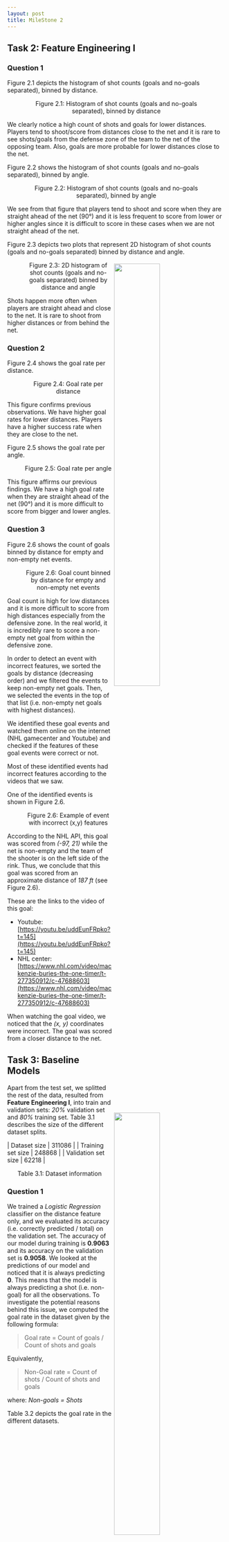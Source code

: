 ```yaml
---
layout: post
title: MileStone 2
---
```



## Task 2: Feature Engineering I

### Question 1

Figure 2.1 depicts the histogram of shot counts (goals and no-goals separated), binned by distance.

<figure> 
<img src="/assets/milestone2/2-shots-per-distance.png" alt="" style="margin:auto;">
<figcaption style="text-align:center;">Figure 2.1: Histogram of shot counts (goals and no-goals separated), binned by distance</figcaption>
</figure>

We clearly notice a high count of shots and goals for lower distances.
Players tend to shoot/score from distances close to the net and it is rare to see shots/goals from the defense zone of the team to the net of the opposing team.
Also, goals are more probable for lower distances close to the net.


Figure 2.2 shows the histogram of shot counts (goals and no-goals separated), binned by angle.

<figure> 
<img src="/assets/milestone2/2-shots-per-angle.png" alt="" style="margin:auto;">
<figcaption style="text-align:center;">Figure 2.2: Histogram of shot counts (goals and no-goals separated), binned by angle</figcaption>
</figure>

We see from that figure that players tend to shoot and score when they are straight ahead of the net (90°) and it is less frequent to score from lower or higher angles since it is difficult to score in these cases when we are not straight ahead of the net.



Figure 2.3 depicts two plots that represent 2D histogram of shot counts (goals and no-goals separated) binned by distance and angle.

<figure> 
<img src="/assets/milestone2/2-shots-per-distance-angle-1.png" alt="" style="margin:auto;float:right; width:50%; padding:5px;">
<img src="/assets/milestone2/2-shots-per-distance-angle-2.png" alt="" style="margin:auto;float:right; width:50%; padding:5px;">
<figcaption style="text-align:center;">Figure 2.3:  2D histogram of shot counts (goals and no-goals separated) binned by distance and angle</figcaption>
</figure>

Shots happen more often when players are straight ahead and close to the net.
It is rare to shoot from higher distances or from behind the net.


### Question 2

Figure 2.4 shows the goal rate per distance.

<figure> 
<img src="/assets/milestone2/2-goals-rate-distance-1.png" alt="" style="margin:auto;float:right; width:50%; padding:5px;">
<img src="/assets/milestone2/2-goals-rate-distance-2.png" alt="" style="margin:auto;float:right; width:50%; padding:5px;">
<figcaption style="text-align:center;">Figure 2.4: Goal rate per distance</figcaption>
</figure>

This figure confirms previous observations.
We have higher goal rates for lower distances.
Players have a higher success rate when they are close to the net.

Figure 2.5 shows the goal rate per angle.

<figure> 
<img src="/assets/milestone2/2-goals-rate-angle-1.png" alt="" style="margin:auto;float:right; width:50%; padding:5px;">
<img src="/assets/milestone2/2-goals-rate-angle-2.png" alt="" style="margin:auto;float:right; width:50%; padding:5px;">
<figcaption style="text-align:center;">Figure 2.5: Goal rate per angle</figcaption>
</figure>

This figure affirms our previous findings.
We have a high goal rate when they are straight ahead of the net (90°) and it is more difficult to score from bigger and lower angles.


### Question 3

Figure 2.6 shows the count of goals binned by distance for empty and non-empty net events.

<figure> 
<img src="/assets/milestone2/2-goals-distance-net.png" alt="" style="margin:auto;">
<figcaption style="text-align:center;">Figure 2.6: Goal count binned by distance for empty and non-empty net events</figcaption>
</figure>

Goal count is high for low distances and it is more difficult to score from high distances especially from the defensive zone.
In the real world, it is incredibly rare to score a non-empty net goal from within the defensive zone.

In order to detect an event with incorrect features, we sorted the goals by distance (decreasing order) and we filtered the events to keep non-empty net goals.
Then, we selected the events in the top of that list (i.e. non-empty net goals with highest distances). 

We identified these goal events and watched them online on the internet (NHL gamecenter and Youtube) and checked if the features of these goal events were correct or not.

Most of these identified events had incorrect features according to the videos that we saw.

One of the identified events is shown in Figure 2.6.

<figure> 
<img src="/assets/milestone2/2-anomaly.png" alt="" style="margin:auto;">
<figcaption style="text-align:center;">Figure 2.6: Example of event with incorrect (x,y) features</figcaption>
</figure>

According to the NHL API, this goal was scored from *(-97, 21)* while the net is non-empty and the team of the shooter is on the left side of the rink. Thus, we conclude that this goal was scored from an approximate distance of *187 ft* (see Figure 2.6).

These are the links to the video of this goal:

 - Youtube: [https://youtu.be/uddEunFRpko?t=145](https://youtu.be/uddEunFRpko?t=145) 
 - NHL center: [https://www.nhl.com/video/mackenzie-buries-the-one-timer/t-277350912/c-47688603](https://www.nhl.com/video/mackenzie-buries-the-one-timer/t-277350912/c-47688603)

When watching the goal video, we noticed that the *(x, y)* coordinates were incorrect.
The goal was scored from a closer distance to the net.









## Task 3: Baseline Models

Apart from the test set, we splitted the rest of the data, resulted from **Feature Engineering I**, into train and validation sets: *20%* validation set and *80%* training set.
Table 3.1 describes the size of the different dataset splits.

| Dataset size        | 311086 |
| Training set size   | 248868 |
| Validation set size | 62218  |

<dev style="display:block;text-align:center;">Table 3.1: Dataset information </dev>

### Question 1
We trained a *Logistic Regression* classifier on the distance feature only, and we evaluated its accuracy (i.e. correctly predicted / total) on the validation set.
The accuracy of our model during training is **0.9063** and its accuracy on the validation set is **0.9058**.
We looked at the predictions of our model and noticed that it is always predicting **0**. This means that the model is always predicting a shot (i.e. non-goal) for all the observations.
To investigate the potential reasons behind this issue, we computed the goal rate in the dataset given by the following formula:

> Goal rate = Count of goals / Count of shots and goals

Equivalently,
> Non-Goal rate = Count of shots / Count of shots and goals    

where: *Non-goals = Shots*

Table 3.2 depicts the goal rate in the different datasets.

| Dataset        | Goal rate | Non-Goal rate   |
|----------------|------------|----------------|
| ALL dataset    | 0.0938     | 0.9062         |
| Training set   | 0.0937     | 0.9063         |
| Validation set | 0.0942     | 0.9058         |

<dev style="display:block;text-align:center;">Table 3.2: Goal/non-goal rates for the different datasets</dev>

This table helps us figure out the potential issue.
In fact, the dataset is imbalanced. We have more than **90%** of the data being shots (i.e. non-goals).
So, the model is always predicting *non-goal* for all the events and we obtain **90%** as the accuracy, which is not relevant and not representative of the performance of our model, since we are interested in the expected goals (i.e. the probability that a shot is a goal) and we aim that our model predicts well if an event could result in a goal.
Currently, we have the *accuracy* equal to the *non-goal rate* since our model is always predicting 0.
However, to have a fair and more significant evaluation, we should explore further the performance of our model using other metrics and plots.


### Question 2 & 3

We used the validation dataset for the plots since it allows us to evaluate more fairly the model performance.

Figure 3.1 depicts the ROC curves for the different classifiers and Table 3.3 illustrates the AUC metric of ROC for these models.

<figure> 
<img src="/assets/milestone2/3-roc.png" alt="" style="margin:auto;">
<figcaption style="text-align:center;">Figure 3.1: ROC (Receiver Operating Characteristic) curve of the different classifiers</figcaption>
</figure>

| Classifier                                  | AUC of ROC |
|---------------------------------------------|:----------:|
| Logistic Regression (distance)              | 0.685      |
| Logistic Regression (angle)                 | 0.507      |
| Logistic Regression (angle+distance)        | 0.685      |
| Random baseline with uniform distribution   | 0.5        |

The ROC curve shows the diagnostic ability of binary classifiers. It depicts the true positive rate (i.e. sensitivity) against the false positive rate (i.e. 1 - specificity).
The curves of *LR(distance)* and *LR(distance+angle)* are identical which means that the *LR* classifier relies more on the *distance* feature and considers it a more important feature than compared to the *angle* feature.
This actually makes sense in terms of ROC curve and AUC metric as we clearly see that the *LR(angle)* classifier has a worse *AUC* score and its *ROC* curve is below the other curves which means it is performing worse in predicting expected goals.
Compared to the *Random baseline*, the *LR(angle)* classifier has a comparable value.
For some threshold values, the ROC curve of *LR(angle)* is below that of the random classifier.
Even though *LR(distance)* and *LR(distance+angle)* have the *ROC* curve above that of the random baseline, their performance is not good enough as they have a poor value of *AUC* (far from 1) which means poor discrimination between the two target classes.

*ROC* curves are also useful to determine a *cutoff value* for predicting expected goals.
This would definitely help improve the performance of the classifiers compared to the case where we use *0.5* as a *cutoff* value. 
This would improve the predictions of expected goals using our models.
We tried using the optimal cutoff point that maximizes the difference *True Positive Rate - False Positive Rate)*.
This allowed us to solve the problem of predicting all the events as non-goals and give better predictions.


Table 3.5 shows the optimal cutoff points obtained from the ROC curve (code available in `notebooks/3-BaselineModels.ipynb`).
This threshold is obtained based on the maximization of the difference **True Positive Rate - False Positive Rate)**.


| Classifier                                  | Optimal cutoff point |
|---------------------------------------------|:--------------------:|
| Logistic Regression (distance)              | 0.09618              |
| Logistic Regression (angle)                 | 0.09333              |
| Logistic Regression (angle+distance)        | 0.09634              |

<dev style="display:block;text-align:center;">Table 3.5: Best cutoff point for the different LR models</dev>





Figure 3.2 shows the goal rate by shot probability model percentile.

<figure> 
<img src="/assets/milestone2/3-goal_rate_percentile_1.png" alt="" style="margin:auto;">
<figcaption style="text-align:center;">Figure 3.2: Goal rate by shot probability model percentile</figcaption>
</figure>

Since, LR models are predicting low probability values (i.e. LR models are always predicting shots), we just see low values of percentiles.
For instance the 90th percentile is equal to *0.19* approximately.
We clearly see that the goal rate is increasing for higher shot probability model percentiles.
This gives us intuition to fine-tune the probability threshold for predicting goals and non-goals (i.e. cutoff point).
In fact, *0.5* does not seem to be a good value in that case for all the models.
We used the thresholds produced by the *ROC curve* to optimize this cutoff point for all the models as mentioned previously.
See notebook for *Task 3* for more details about the implementation.
As a result, *0.1* seems to be a good cutoff point for all the LR models.
It leads to better model performance.
 


Figure 3.3 shows the cumulative proportion of goals by shot probability model percentile.

<figure> 
<img src="/assets/milestone2/3-goal_rate_percentile_2.png" alt="" style="margin:auto;">
<figcaption style="text-align:center;">Figure 3.3: Cumulative proportion of goals by shot probability model percentile</figcaption>
</figure>

Similarly, we notice low values of shot probability model percentiles since LR models are predicting low probability values (i.e. LR models are always predicting shots).
The cumulative proportion of goals increases significantly for probabilities higher than *0.1*.
This confirms our choice of *cutoff point*.

Figure 3.4 depicts the reliability diagram (calibration curve) of the different models.
This plot allows us to see how close our predicted probability of a goal is to the frequency of goals.

<figure> 
<img src="/assets/milestone2/3-calibration_diagram.png" alt="" style="margin:auto;">
<figcaption style="text-align:center;">Figure 3.4: Reliability diagram (calibration curve)</figcaption>
</figure>

The calibration diagram for the different LR models results in a single point.
It is clear that the probabilistic predictions of the different classifiers are not well calibrated since we just see low probability values in a low range (the range of probabilities is approximately [0,2]).
Thus we conclude that the calibration of the different basic models is poor.



We conclude that LR is not performing well in the prediction of expected goals.
Thus, we should explore additional models to have a better performance.




### Question 4

- Links to experiments in *comet.ml*:
    - [Link to the experiment of dataset statistics in comet.ml](https://www.comet.ml/meriembchaaben/ift6758/0c106d4c773846e8801a3dfba2db83fd)
    - [Link to experiments of Logistic Regression (distance) in comet.ml](https://www.comet.ml/meriembchaaben/ift6758/0107aaf3b32349bb856443ab83f7b584)
    - [Link to experiments of Logistic Regression (angle) in comet.ml](https://www.comet.ml/meriembchaaben/ift6758/d4a95f7ca52f43159f24d7ea8a00aeae)
    - [Link to experiments of Logistic Regression (distance+angle) in comet.ml](https://www.comet.ml/meriembchaaben/ift6758/6555b791b64c4dd79a9e500eef59873d)

- Links to registered models
    - [Link to Logistic Regression (distance) model in comet.ml](https://www.comet.ml/meriembchaaben/model-registry/lr-distance-model)
    - [Link to Logistic Regression (angle) model in comet.ml](https://www.comet.ml/meriembchaaben/model-registry/lr-angle-model)
    - [Link to Logistic Regression (distance+angle) model in comet.ml](https://www.comet.ml/meriembchaaben/model-registry/lr-distance-angle-model)
    




## Task 4: Feature Engineering II

Here, we describe the features that our dataset includes.

- **lastEventType:** Type of previous event.
- **lastEventPeriod:** Period of previous event.
- **lastEventPeriodTime:** Time since period of previous event started. 
- **lastEventXCoord:** x-coordinate of previous event. 
- **lastEventYCoord:** y-coordinate of previous event. 
- **gameSeconds:** Playing time elapsed between the beginning of the game and the current event in seconds.
- **lastEventGameSeconds:** Playing time elapsed between the beginning of the game and the previous event in seconds.
- **timeFromLastEvent:** Time between current event and last event in seconds.
- **distanceFromLastEvent:** Euclidean distance between current event and last event (if coordinates of both events are available).
- **rebound:** True if last event was a shot.  Otherwise it’s False.
- **lastEventAngle:** Angle between goal and position of last event. 
- **changeInAngleShot:** (Only if previous event was shot) change in angle between current and previous event. 
- **speed:** distanceFromLastEvent divided by timeFromLastEvent.
- **timeSincePowerPlayStarted:** Time since power play of the event’s team started in seconds. 
- **numFriendlyNonGoalieSkaters:** Number of friendly non-goalie players on the ice.
- **numOpposingNonGoalieSkaters:** Number of opposing non-goalie players on the ice.
- **strength2:** Strength of team at current event (even, power play, short handed).

This is the [link to the filtered dataframe](https://www.comet.ml/meriembchaaben/ift6758/0255c5bf62c6425aa6147c4f317f3f28?experiment-tab=assets) in *comet.ml*.


## Task 5: Advanced Models
# XGBoost models 
### Overview
In this section we aim to select features in order to remove redundancy and identify the relevant features; thus, to achieve better accuracy. We will also go through XGBoost parameters tuning. 
In the next section we will outline the methods and techniques we've attempted, and finish with a brief discussion.

### Question 1


In order to enhance the performance of our models to predict if an event is a goal or not, we used the train-validation split procedure. The validation data enables us to fine-tune the model hyperparameters and make decisions regarding what changes we can apply to have a better result. The validation set indirectly affects the model. 
In our case, we are working with very few hyperparameters, thus the size of our validation set is not very huge (20% of the training data).
<br />
The first experiment is to run an XGBoost with only one feature "Distance": 
- Links to experiments in *comet.ml*:
    - [Link to the experiment of running XGBoost with only the distance feature in comet.ml](https://www.comet.ml/meriembchaaben/ift6758/a5049227124c47f79e1c9e8426bf4aef)

The results are discussed later with regards to the rest of the models. The plots too are shown at the end of this task. 

### Question 2

**Hyperparameter tuning setup:** 
<br />
We are using the "binary:hinge" loss for binary classification. This makes predictions of 0 or 1, rather than producing probabilities.
<br />

The **learning rate** is controlled by the ETA parameter. It defines the amount of "correction" we perform at each phase by corresponding to the shrinking of the weights associated with features after each cycle. A smaller eta strengthens our model's resistance to overfitting, therefore the lower the learning rate, the better.


**Tuning the Number of Decision Trees in XGBoost:**
<br />
We run a **grid search** of the n estimators (number of decison trees) model parameter with scikit-learn, assessing this sequence of values (50, 150, 200, 250, 300, 350, 400). We note that the default in the XGBoost library is 100. In order to evaluate the results of each configuration, we use the F1 score since we are faced with an imbalanced class distribution to evaluate our model on. We obtain the best results at 350. 

- Links to experiments in *comet.ml*:
    - [Link to the experiment of running grid search to fine-tune XGBoost model in comet.ml](https://www.comet.ml/meriembchaaben/ift6758/a5049227124c47f79e1c9e8426bf4aef)


**Results:** <br />
After running each model, we study the accuracy and F1 score (combination of recall and precision) after running the fine-tuned model. The confusion matrix should illustrate perfectly these metrics.

<figure>
<img src="/assets/milestone2/Confusion_Matrix_AllFeatures.png" alt="">
<figcaption style="text-align:center;">Figure 5.1: Confusion Matrix_XGboost Tuned, input: all features</figcaption>
</figure>

- Links to experiments in *comet.ml*:
    - [Link to the experiment of running the fine-tuned XGBoost with All features in comet.ml](https://www.comet.ml/meriembchaaben/ift6758/416d2cdda8754f3e8b07b38b225bc5b8)




### Question 3


We proceed first by studying the **correlation between the features** so we plot the following figure: 
<figure>
<img src="/assets/milestone2/correlation.png" alt="">
<figcaption style="text-align:center;">Figure 5.2: Features correlation</figcaption>
</figure>
 <br />
We notice that game-seconds and period features are very correlated. LasteventGameSeconds and period too.
Thanks to such results we were able to remove redundant features.
In the next experiments we should be reducing this redundancy by neglecting the **period** feature.

We also notice that **distanceFromTheNet** is the feature that is the most correlated with our target feature **goal**.
This feature should be present in all future experiments.
Some correlation values are explainable such as the speed and the distance from last Event (proportional).

From the previous task, we can extract a set of important features based on fitted trees and thus, using the predifined libray plotting method plot_importance, we obtain the following plot:
<figure>
<img src="/assets/milestone2/FeatureImportance_XGboost_.png" alt="">
<figcaption style="text-align:center;">Figure 5.3: Feature Importance for XGBoost</figcaption>
</figure>
 <br />
Another tool we used to check what features are actually enhancing the prediction accuracy is the SHAP library. 
We obtain the following plot:
<figure>
<img src="/assets/milestone2/Shap.png" alt="">
<figcaption style="text-align:center;">Figure 5.4: SHAP features selected</figcaption>
</figure>


 <br />
The idea then is to run an XGBoost model with only the Features pushing the prediction higher (shown in red) ['changeInAngleShot','lastEventXCoord','angle','distanceFromNet'] 

 <br />


**Results:** 
<figure>
<img src="/assets/milestone2/Confusion_Matrix_SelectedFeatures_SHAP.png" alt="">
<figcaption style="text-align:center;">Figure 5.5: Confusion Matrix_XGboost Tuned, input: Selected features by SHAP</figcaption>
</figure>
 <br />
- Links to experiments in *comet.ml*:
    - [Link to the experiment of running the fine-tuned XGBoost with only features suggested by the SHAP library in comet.ml](https://www.comet.ml/meriembchaaben/ift6758/c3c4b0b443c64819812c8f6bff809349)
https://www.comet.ml/meriembchaaben/ift6758/392907348a514dcc9d2e6696cc160ac3
 
A second option was to run **Lasso**:
 <br />

In this case only two features are suggested to be selected: ['distanceFromNet', 'speed']. We perform then a second XGBoost with the already/previously tuned parameters, but this time using these two features and a feature related to previousEvent. 
We obtain these results. 
<figure>
<img src="/assets/milestone2/Confusion_Matrix_SelectedFeaturesLasso.png" alt="">
<figcaption style="text-align:center;">Figure 5.6: Confusion Matrix_XGBoost Tuned, input: selected features by Lasso</figcaption>
</figure>
 <br />
- Links to experiments in *comet.ml*:
    - [Link to the experiment of running the fine-tuned XGBoost with only features suggested by the LASSO method in comet.ml](https://www.comet.ml/meriembchaaben/ift6758/392907348a514dcc9d2e6696cc160ac3)


**Feature Selection using Wrapper Methods:** 
<br />
We thought about using Feature importance scores for feature selection and this was done by using the selectFromModel class already provided by sklearn. A threshold is provided to this method to select a set of features, in our case (wrapper method). This threshold is obtained after first training and then evaluating an XGBoost model on the entire training dataset and test datasets, respectively. 
After observing the results of this method we didn't consider it in the discussion since no improvement was noted.  

**Summary of the Considered Models:** 
We present in this table the different values for several metrics used to evaluate the implemented models: 


| Classifier                                  | AUC of ROC (+) |brier_score_loss (-)|Accuracy(+)|F1_score(+)|
|---------------------------------------------|:----------:|:----------:|:----------:|:----------:|
| XGBoost (distanceFromNet & angle)           |0.716       | 0.0934     |0.9066     |0.86273 |
| XGBoost All features                        |0.754       | 0.0935     | 0.907     |0.86273|  
| XGBoost SHAP features                       |0.646       | 0.0948     |     0.905 |0.862425|
| XGBoost Lasso features                      |0.691       | 0.0950     |  0.905    |0.863467|
| Random baseline with uniform distribution   | 0.5        |            | 0.5021    |         |

The model tunned and run with all features presented the best performance if we take into consideration only these scores. Besides these metrics, our decision were taken also based on the four figures as quantitative metrics:

<figure style="display: block; width: 100%; margin:0; padding:0;">
<img src="/assets/milestone2/AllFigures_15.png" alt="" style="display:block;width:100%;margin:0;padding:0;">
<figcaption style="text-align:center;">Figure 5.7: Figures of Quantitative metrics</figcaption>
</figure>
 <br />

**ROC (Receiver Operating Characteristic) curve of the different classifiers:**
 <br />
We notice that the curves of XGBoost (distanceFromNet & angle) and XGBoost (All features) are very similar which means that the XGBoost classifier also relies more on the distance feature and considers it as a more important feature compared to the angle feature. This explains why both the SHAP method and Lasso method suggest having this feature for this task. 

**Shot Probability Percentile vs Goal rate:**
The model that has the best correlation between the shot Probability Percentile and Goal rate is, once again, the one taking as input All features (except for the Period feature).


**Cumulative proportion of goals:**
This time, XGBoost run with the features suggested by the Lasso method is giving the best results.

**Calibration:**

Thanks to this plot, we can say how close our predicted probability of a goal is to the frequency of goals.
It is obvious then, that once again, the model with all features as input  (except the Period feature) is the most calibrated one. 




Taking into consideration all the previous plots, we decided to select the XGBoost model that takes as input only the two features, distanceFromNet & angle, in order to use it in the final phase: Testing. We will then get to have an interesting diversity of models to be tested later (this one with very few features).

Link to best [Model registered](-https://www.comet.ml/meriembchaaben/model-registry/xgboost-task5-model)
 <br />
**Remark:** in Task 6, we considered, once again, XGBoost as a candidate in the process of identifying the best model.

## Task 6: Give it your best shot! 
### Overview
In this section we attempt several new ideas in order to achieve better accuracy, compared to previous sections. 

Some of these techniques were very successful (ex. tree-based methods) others were less successful (ex. NN-based methods).

In the next section we will outline the methods and techniques we've attempted, followed by our top 5 most notable results, and we will end with a brief discussion.


### Methods and Techniques
In order to improve our models' accuracy _(and achieve full marks)_, in this section we explore the following additional approaches:

1. [x] Data Train/Validation split using a **Time-Series Split**
2. [x] **Hyperparameter Tuning** using **Cross Validation**
3. [x] **Regularization** of model weights, to improve generalization / avoid overfitting
4. [x] Additional **Feature Selection** Techniques
   - [x] Model Weight-Based Feature Selection, using Support Vector Machines
   - [x] Recursive Feature Elimination-based Feature Selection, using Naive Bayes, Random Forest and XGBoost Models
5. [x] Additional Models
   - [x] **Random Forest**
   - [x] **Neural Network** Models, 
   - [x] With different Loss functions
     - [x] Cross Entropy Loss
     - [x] Focal Loss
   - [x] With different Learning Rate policies
     - [x] One-Cycle Policy
     - [x] Stochastic Gradient Descent with Warm Restarts (SGDR) Learning Rate Policy
6. [x] Additional **Accuracy Metrics**
   - [x] **F1 Score**, Macro average, to emphasize minority class predictive accuracy
   - [x] **Brier Score**, to measure accuracy of predicted probabilities 

### Summary of Results (Top 5)

|Classifier                                          |AUC of ROC (+) |F1 (Macro Average) (+) |Brier Score (-) |Comet link                                                                  |
|----------------------------------------------------|----------|------------------|-----------|----------------------------------------------------------------------------|
|Random Forest                                       |0.75     |0.53             |**0.09**      |[Details](https://www.comet.ml/meriembchaaben/ift6758/561f6ad677da470986f66c916519e9cf)|
|Feature Selection + XGBoost + Regularization        |0.77     |0.61             |0.17      |[Details](https://www.comet.ml/meriembchaaben/ift6758/6b56e4f49b6740548f83d6a16c13dc6d)|
|**XGBoost + Regularization + Grid Search [BEST MODEL]**              |**0.77**     |**0.61**             |0.17      |[Details](https://www.comet.ml/meriembchaaben/ift6758/6cc6d08bce9844af9141e87129e9a78f)|
|Neural Network (cross entropy loss, early stopping) |0.54     |0.55             |0.09      |[Details](https://www.comet.ml/meriembchaaben/ift6758/3533c1ad47bf4d53b53edccf0de74f1e)|
|Neural Network (focal loss, gamma=2, early stopping)|0.55     |0.56             |0.10      |[Details](https://www.comet.ml/meriembchaaben/ift6758/dd864f6af8094e1ab1c19fbcb4115278)|



<!-- |Neural Network (focal loss, gamma=2, no early stopping)|0.56      |0.558             |0.159      |[Details](https://www.comet.ml/meriembchaaben/ift6758/9128c55a6c5e402ea8f1a6e660e89994)| -->


**Table 6.1:** Summary of results, validation set, top 5 best models. Top 1 Best (and final) model and best results in **bold**.

**Note**: For accuracy metrics, (+) means higher is better, (-) means lower is better.

### Our Best Model
Our best model (ROC AUC=0.774) was **XGBoost** `XGBClassifier` with :
1. No Explicit Feature Selection
2. `L1`, `L2`, and tree pruning **regularization**, 
3. **Hyperparameter Tuning** using **Cross Validation** (n=5) on a Time Series data split (`TimeSeriesSplit`) (i.e. using 5 equal-length, consecutive, non-overlappping validation sets).

Our preprocessing pipeline included:
1. Categorical Encoding, using `OrdinalEconder`
2. Missing Value Imputation (`median` for numerical, `"Missing Value"` category for categorical data)
3. Standardization, using `StandardScaler`.
To accomplish these steps we took advantage of the `sklearn` `Pipeline` functionality.
 
We selected this model, as our Best Model, due to its highest AUC ROC score among all its peers.

### Summary of Results
The best performing family of models was the Tree-based family of models.

Extreme Gradient Boosted Trees dominated across all metrics with 0.774 ROC AUC, 0.612 F1 (macro), 0.173 Brier score and were closely followed by Random Forest models with 0.748 ROC AUC, 0.525 F1 (macro), 0.091 Brier Score.

Perhaps surprisingly, Neural-Network (NN) based models were not able to fit the data as well as the Tree-based models did.
Our best NN model achieved 0.546 ROC AUC, 0.558 F1 (macro) and 0.106 Brier score, which is worse than our best XGBoost model, with the exception of Brier scores, where lower is better.


### Detailed Comparison of Results _(with figures)_

In this sub-section we will perform a brief quantitative comparison of the Top 5 models.

![ROC Curve](/assets/milestone2/q6-roc.png)

**Fig. 6.1:** Plot of the Receiver Operating Characteristic (ROC) curve for our top 5 models.

Our selected model, XGBoost without Feature Selection has the highest area under the ROC curve (AUC ROC).

![Goal Rate Percentile](/assets/milestone2/6-goal_rate_percentile_1.png)

**Fig. 6.2:** Plot of Shot Probability percentile vs Goal rate for our top 5 models.

Although the XGBoost model has the best AUC ROC, it does not have the best correlation between the predicted Shot Probability percentile and Goal rate. Instead the Random Forest Model shines here. 

This is due to the fact that XGBoost was trained using Log Loss, which pushes the prediction values towards 0 or 1, whereas the Random Forest model was trained using Sample Accuracy, which in our case is equivalent to the Jaccard similarity coefficient score, and would not have this same effect to the same extent.

We also observe a "spiky" behavior in the plot above. This tells us that the models illustrating this behavior do not output a continuous set of probabilities, instead their output probabilites are concentrated around certain levels (0.23, 0.5. 0.8). 
This phenomena too, could be explained by the the difference in optimization loss function discussed above.

![Goal Rate Percentile, Cumulative](/assets/milestone2/q6-goal_rate_percentile_2.png)

**Fig. 6.3:** Plot of Cumulative Shot Probability percentile vs Goal rate for our top 5 models.

This plot is similar to the simple Shot Probability percentile vs Goal rate, illustrated above, and our results are also in line.

![Calibration Diagram](/assets/milestone2/6-calibration_diagram.png)

**Fig. 6.4:** Calibration Diagram plot for our top 5 models.

This plot describes the correlation between the Mean Predicted Probability for a set of samples and the Fraction of Positive labels in that sample set. In other words, this plot tells us how close our predicted probability of a goal is to the frequency of goals.

The Random Forest model is the most well-calibrated model among our top 5 best performing models (in terms of ROC AUC). This insight was also highlighted when looking at the **Brier score**, _(see Table 1)_, as the Random Forest classifier had the lowest Brier Score Loss among its peers.

![Precision Recall Curve](/assets/milestone2/6-precision_recall_curve.png)

**Fig. 6.5:** Bonus plot: Precision-Recall Curves for our top 5 models.

This plot illustrated the precision-recall trade-off inherent to all classifiers. 
The higher the area under the curve (PR AUC) the better the classifier.

Interestingly, we note how the Random Classifer outperforms Neural Network classifiers in this plot.

### Further Discussion of Unsuccessful Models
As discussed in the Overview section, we have attempted a plethora of additional experiments which we do not have the chance to describe in detail.

Some of these experiments are:
- Performing Feature Selection using Recursive Feature Elimination, based on Naive Bayes, Random Forest, and XGBoost models
- Leveraging several types of Feature Encodings (ex. One-Hot Encoding, Mean-Encoding, etc.)
- Testing several accuracy metrics for Hyperparameter optimization (ex. weighted F1 score, Briar score, etc.)
- Using a One-Cycle Variable learning-rate Policy to train a Neural Network
- Testing several values for the gamma parameter used in Stochastic Gradient Descent with Warm Restarts
- And many more (as outlined in the Overview section)

Although our Neural Network-based approach was outperformed by our highly-optimized XGBoost approach, we still had some interesting observations to discuss.

Our Neural Network had the following architecture:

```
TabularModel(
  (embeds): ModuleList(
    (0): Embedding(18, 8)
    (1): Embedding(1180, 84)
    (2): Embedding(2, 2)
    (3): Embedding(32, 11)
    (4): Embedding(4, 3)
    (5): Embedding(8, 5)
    (6): Embedding(3, 3)
    (7): Embedding(4, 3)
    (8): Embedding(558, 55)
    (9): Embedding(3, 3)
    (10): Embedding(6, 4)
    (11): Embedding(4, 3)
    (12): Embedding(3, 3)
    (13): Embedding(3, 3)
    (14): Embedding(3, 3)
    (15): Embedding(3, 3)
    (16): Embedding(3, 3)
  )
  (emb_drop): Dropout(p=0.0, inplace=False)
  (bn_cont): BatchNorm1d(10, eps=1e-05, momentum=0.1, affine=True, track_running_stats=True)
  (layers): Sequential(
    (0): LinBnDrop(
      (0): Linear(in_features=209, out_features=200, bias=False)
      (1): ReLU(inplace=True)
      (2): BatchNorm1d(200, eps=1e-05, momentum=0.1, affine=True, track_running_stats=True)
    )
    (1): LinBnDrop(
      (0): Linear(in_features=200, out_features=100, bias=False)
      (1): ReLU(inplace=True)
      (2): BatchNorm1d(100, eps=1e-05, momentum=0.1, affine=True, track_running_stats=True)
    )
    (2): LinBnDrop(
      (0): Linear(in_features=100, out_features=2, bias=True)
    )
  )
)
```

1. We pre-process the data by filling in missing values using the `median`, and standardizing numerical values. We one-hot encode categorical features.
2. We then pass the categorical data through `feature embeddings`; we have one embedding per categorical feature. This helps us achieve lower data dimensionality.
3. Next we concatenate the output of the feature embeddings, as well as the data from our numeric features. For this model we do not use drop out.
4. The next 2 layers in our Neural Network are **Hidden Layers**, composed of:
   1. A fully connected linear layer
   2. A Recrifier Linear Unit (ReLU), non-linear activation
   3. A Batch-Normalization Layer
5. Naturally, the last layer is an **output layer**, with two outputs, (`p("Shoot"|x_i)`, `p("Goal"|x_i)`), where the two probabilites are constrained to sum to 1 and span the (0,1) range.

For the highest scoring NN model, we used a `Focal Loss` loss function. This specific loss function has the advantage of using a scaling factor to modulate the Cross Entropy loss as to assign higher importance to hard negative examples. In the context of this NN model, those examples of focus were class "Goal" labels.

Next we proceed to explore multiple learning rates and select an optimal learning rate:
![Learning Rate](/assets/milestone2/fastai/fastai-fl-es-lro.png)

**Fig. 6.6:** Optimal Learning Rate Search

After selecting an optimal learning rate (orange dot) to initialize the experiment, we proceed to train our model using a **Stochastic Gradient Descent with Warm Restarts** (SGDR) learning rate policy. This policy is similar to the **One-Cycle** learning rate policy we also tested, with the main diference being that SGDR has many cycles -- in our case, at most 5, depending on early stopping.

![Learning Rate Schedule](/assets/milestone2/fastai/fastai-fl-es-lrs.png)

**Fig. 6.7:** Learning Rate Schedule: Stochastic Gradient Descent with Warm Restarts (SGDR) Learning Rate Policy

![Train and Validation Losses](/assets/milestone2/fastai/fastai-fl-es-loss.png)

**Fig. 6.8:** Training and Validation Losses by Training Batch

We can see based on the figures above how a new learning rate cycle causes the training loss to increase, as each new cycle has starts with a large learning rate that forces the optimizer out of local minima, in order to, hopefully, reach a better minima, and a drop in validation loss.

Finally, another interesting insight is that, for this particular problem setting, feature selection systematically yielded either a large feature set or low model accuracy, which seems to indicate that the features present carry meaningful information. This finding is consistent with our observations from Section 5.
Perhaps, a good next-step in order to further improve the accuracy of our models, woud be creating additonal, domain-expertise-based features. 


## Task 7: Evaluate on test set

### Question 1

Figure 7.1 depicts the ROC curve for the different models on the 2019/20 regular season.

<figure> 
<img src="/assets/milestone2/7-roc-R.png" alt="" style="margin:auto;">
<figcaption style="text-align:center;">Figure 7.1: ROC (Receiver Operating Characteristic) curve - regular season</figcaption>
</figure>

Overall, the Best Model (selected from Task 6) has the best discrimination performance (since it has best AUC score) wheras the LR model trained on the angle features has the worst performance.
This could be explained by the fact that using only the angle feature is not efficient enough as, unlike the distance, the angle information only does not allow to have a good prediction of expected goals.
The other models have a comparable performance with a slight ascendancy towards the XGBoost model.

Another reason why the best model (selected in task 6) has the highest ROC AUC is due to the higher model complexity of the Gradient Boosted Tree model than the Logistic Regression model; the XGBoost family of models is able to better capture some of non-linear information the information in the data.

Furthermore, even though this model has higher complexity, we aimed to preserve its generalizability by using several regularization methods, including tree pruning, L1 and L2 regularization, and testing the suitability of its hyperparameters using cross-validation.

However, for the best model, in order to achieve very high ROC AUC and F-1 (macro) scores, we over-weighted the minority class (5:1), by setting `scale_pos_weight=5`, which resulted in a less well-calibrated model with a bias for predicting goals, i.e. shot probability predictions are less correlated with the goal rate.

As a result if our goal was to accurately predict **Shots vs Goals** (discrimination preformance), our _Best Model_ would be ideal, but if our goal was to accurately predict the **Probability of a Goal** (Expected Goals, aka xG), our simple _XGBoost_ model from Task 5 would be ideal.

This observation on the **Test Set** is **in line** with our observations on the **Validation Set**.

#### Comparing Validation Set and Test Set Results


Figures 7.2 and 7.3 shows respectively the goal rate and cumulative proportion of goals by shot probability model percentile for regular season.
The *Best Model* has the best results since the goal rate the cumulative proportion of goals are higher when the probability is greater than 0.5 and lower otherwise.


<figure> 
<img src="/assets/milestone2/7-goal_rate_percentile_1-R.png" alt="" style="margin:auto;">
<figcaption style="text-align:center;">Figure 7.2: Goal rate by shot probability model percentile - regular season</figcaption>
</figure>

<figure> 
<img src="/assets/milestone2/7-goal_rate_percentile_2-R.png" alt="" style="margin:auto;">
<figcaption style="text-align:center;">Figure 7.3: Cumulative proportion of goals by shot probability model percentile- regular season</figcaption>
</figure>

Figure 7.4 shows clearly that XGBoost is the most well-calibrated model among all the models.

<figure> 
<img src="/assets/milestone2/7-calibration_diagram-R.png" alt="" style="margin:auto;">
<figcaption style="text-align:center;">Figure 7.4: Reliability diagram (calibration curve) - regular season</figcaption>
</figure>






### Question 2

Figure 7.5 shows the ROC curve for the different models on the 2019/20 playoffs.

<figure> 
<img src="/assets/milestone2/7-roc-P.png" alt="" style="margin:auto;">
<figcaption style="text-align:center;">Figure 7.5: ROC (Receiver Operating Characteristic) curve - playoffs</figcaption>
</figure>

The *Logistic Regression* models have a poor discrimination performance (parts of the curves are under the random ROC curve) since they have low AUC scores (**0.5** for *LR(distance)*, **0.516** for *LR(angle)* and **0.499** for *LR(distance+angle)*).
However, the *XGBoost* and *Best Model* (obtained from Task 5 and 6 respectively) have good performance.

The performance of the different model is **worse on the playoff data** as compared to the results of the regular season.
This could be explained by the fact that the models were trained on regular seasons.
In fact, the regular season is different from playoffs:
 - During regular seasons, teams play more games with opponents from the same division.
However during playoffs, best and most performant teams play against each other from different divisions. Every team in the playoffs is good enough to be a champion.
- Player health might deteriorate between regular season and playoffs.
- If a team is already winning the the regular season they might decide to give their great players less ice time during regular season, to preserve their health for the playoffs.
- Player skill distribution will be different (only the top teams make it of the playoffs), probably harder to score.
- Teams' game strategy might be different, regular season: scoring many points more important than winning many games, for the playoffs it's the opposite.

Therefore, to get better performance for playoffs, we should either include playoffs in the training data or fine-tune the models on playoffs data.


Similarly to regular season, the *Best Model* has the best results since the goal rate the cumulative proportion of goals are higher when the probability is greater than 0.5 and lower otherwise.

<figure> 
<img src="/assets/milestone2/7-goal_rate_percentile_1-P.png" alt="" style="margin:auto;">
<figcaption style="text-align:center;">Figure 7.6: Goal rate by shot probability model percentile - playoffs</figcaption>
</figure>



<figure> 
<img src="/assets/milestone2/7-goal_rate_percentile_2-P.png" alt="" style="margin:auto;">
<figcaption style="text-align:center;">Figure 7.7: Cumulative proportion of goals by shot probability model percentile- playoffs</figcaption>
</figure>

The XGBoost is the most well-calibrated model according to Figure 7.8.

<figure> 
<img src="/assets/milestone2/7-calibration_diagram-P.png" alt="" style="margin:auto;">
<figcaption style="text-align:center;">Figure 7.8: Reliability diagram (calibration curve) - playoffs</figcaption>
</figure>

As discussed earlier, the model performs much better on the Regular Season Test Set than the Playoffs Test Set.

Furthermore the lower Playoffs predictive accuracy is consistent across both Playoffs Validation and Test Sets. This is expected given that the Playoffs data distribution, is, just like the Regular Season data, similar between years, and that the Playoffs and Regular Season data distributions are very diferent.